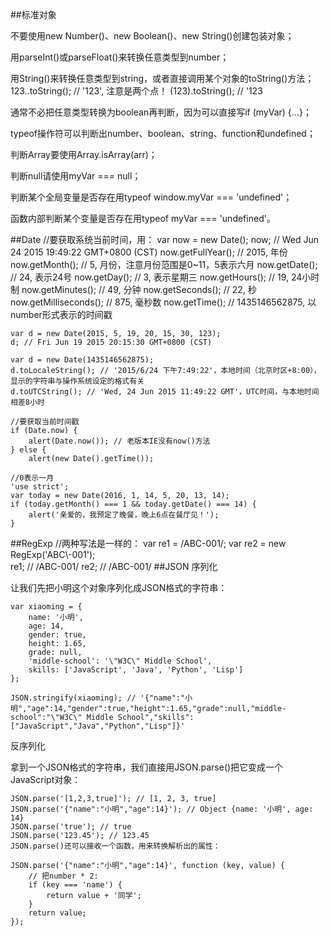 
##标准对象

不要使用new Number()、new Boolean()、new String()创建包装对象；

用parseInt()或parseFloat()来转换任意类型到number；

用String()来转换任意类型到string，或者直接调用某个对象的toString()方法；
123..toString(); // '123', 注意是两个点！
(123).toString(); // '123

通常不必把任意类型转换为boolean再判断，因为可以直接写if (myVar) {...}；

typeof操作符可以判断出number、boolean、string、function和undefined；

判断Array要使用Array.isArray(arr)；

判断null请使用myVar === null；

判断某个全局变量是否存在用typeof window.myVar === 'undefined'；

函数内部判断某个变量是否存在用typeof myVar === 'undefined'。

##Date
	//要获取系统当前时间，用：
	var now = new Date();
	now; // Wed Jun 24 2015 19:49:22 GMT+0800 (CST)
	now.getFullYear(); // 2015, 年份
	now.getMonth(); // 5, 月份，注意月份范围是0~11，5表示六月
	now.getDate(); // 24, 表示24号
	now.getDay(); // 3, 表示星期三
	now.getHours(); // 19, 24小时制
	now.getMinutes(); // 49, 分钟
	now.getSeconds(); // 22, 秒
	now.getMilliseconds(); // 875, 毫秒数
	now.getTime(); // 1435146562875, 以number形式表示的时间戳 

	var d = new Date(2015, 5, 19, 20, 15, 30, 123);
	d; // Fri Jun 19 2015 20:15:30 GMT+0800 (CST)
	
	var d = new Date(1435146562875);
	d.toLocaleString(); // '2015/6/24 下午7:49:22'，本地时间（北京时区+8:00），显示的字符串与操作系统设定的格式有关
	d.toUTCString(); // 'Wed, 24 Jun 2015 11:49:22 GMT'，UTC时间，与本地时间相差8小时

	//要获取当前时间戳
	if (Date.now) {
	    alert(Date.now()); // 老版本IE没有now()方法
	} else {
	    alert(new Date().getTime());

	//0表示一月
	'use strict';
	var today = new Date(2016, 1, 14, 5, 20, 13, 14);
	if (today.getMonth() === 1 && today.getDate() === 14) {
	    alert('亲爱的，我预定了晚餐，晚上6点在餐厅见！');
	}
##RegExp
	//两种写法是一样的：
	var re1 = /ABC\-001/;
	var re2 = new RegExp('ABC\\-001');	
	re1; // /ABC\-001/
	re2; // /ABC\-001/
##JSON
序列化

让我们先把小明这个对象序列化成JSON格式的字符串：

	var xiaoming = {
	    name: '小明',
	    age: 14,
	    gender: true,
	    height: 1.65,
	    grade: null,
	    'middle-school': '\"W3C\" Middle School',
	    skills: ['JavaScript', 'Java', 'Python', 'Lisp']
	};
	
	JSON.stringify(xiaoming); // '{"name":"小明","age":14,"gender":true,"height":1.65,"grade":null,"middle-school":"\"W3C\" Middle School","skills":["JavaScript","Java","Python","Lisp"]}'
反序列化

拿到一个JSON格式的字符串，我们直接用JSON.parse()把它变成一个JavaScript对象：

	JSON.parse('[1,2,3,true]'); // [1, 2, 3, true]
	JSON.parse('{"name":"小明","age":14}'); // Object {name: '小明', age: 14}
	JSON.parse('true'); // true
	JSON.parse('123.45'); // 123.45
	JSON.parse()还可以接收一个函数，用来转换解析出的属性：
	
	JSON.parse('{"name":"小明","age":14}', function (key, value) {
	    // 把number * 2:
	    if (key === 'name') {
	        return value + '同学';
	    }
	    return value;
	});